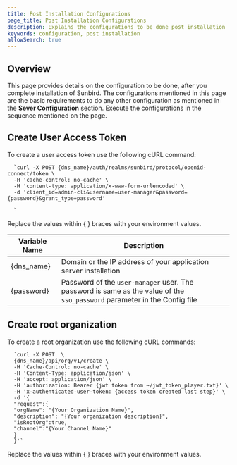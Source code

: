```yaml
---
title: Post Installation Configurations
page_title: Post Installation Configurations
description: Explains the configurations to be done post installation
keywords: configuration, post installation
allowSearch: true
---
```



## Overview

This page provides details on the configuration to be done, after you complete installation of Sunbird. The configurations mentioned in this page are the basic requirements to do any other configuration as mentioned in the **Sever Configuration** section. Execute the configurations in the sequence mentioned on the page.    


## Create User Access Token

To create a user access token use the following cURL command: 

   
      `curl -X POST {dns_name}/auth/realms/sunbird/protocol/openid-connect/token \
      -H 'cache-control: no-cache' \
      -H 'content-type: application/x-www-form-urlencoded' \
      -d 'client_id=admin-cli&username=user-manager&password={password}&grant_type=password'

      `
Replace the values within { } braces with your environment values.

| **Variable Name**| **Description**|
|------------------|----------------|
|{dns_name} |Domain or the IP address of your application server installation|
|{password} |Password of the `user-manager` user. The password is same as the value of the `sso_password` parameter in the Config file|

## Create root organization
To create a root organization use the following cURL commands: 

      `curl -X POST  \
      {dns_name}/api/org/v1/create \
      -H 'Cache-Control: no-cache' \
      -H 'Content-Type: application/json' \
      -H 'accept: application/json' \
      -H 'authorization: Bearer {jwt token from ~/jwt_token_player.txt}' \
      -H 'x-authenticated-user-token: {access token created last step}' \
      -d '{
      "request":{
      "orgName": "{Your Organization Name}",
      "description": "{Your organization description}",
      "isRootOrg":true,
      "channel":"{Your Channel Name}"
      }
      }'`

Replace the values within { } braces with your environment values.
